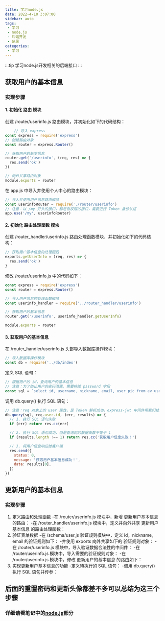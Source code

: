 ```yaml
---
title: 学习node.js
date: 2022-4-10 3:07:00
sidebar: auto
tags:
 - 学习
 - node.js
 - 后端开发
 - 记录
categories: 
 - 学习
---
```


:::tip
学习node.js开发相关的后端接口
:::

<!-- more -->

## 获取用户的基本信息

### 实现步骤

#### 1. 初始化 路由 模块

创建 /router/userinfo.js 路由模块，并初始化如下的代码结构：

```js
    // 导入 express
const express = require('express')
// 创建路由对象
const router = express.Router()

// 获取用户的基本信息
router.get('/userinfo', (req, res) => {
  res.send('ok')
})

// 向外共享路由对象
module.exports = router
```

在 app.js 中导入并使用个人中心的路由模块：

```js
// 导入并使用用户信息路由模块
const userinfoRouter = require('./router/userinfo')
// 注意：以 /my 开头的接口，都是有权限的接口，需要进行 Token 身份认证
app.use('/my', userinfoRouter)

```

#### 2. 初始化 路由处理函数 模块

创建 /router_handler/userinfo.js 路由处理函数模块，并初始化如下的代码结构：

```js
// 获取用户基本信息的处理函数
exports.getUserInfo = (req, res) => {
  res.send('ok')
}
```

修改 /router/userinfo.js 中的代码如下：

```js
const express = require('express')
const router = express.Router()

// 导入用户信息的处理函数模块
const userinfo_handler = require('../router_handler/userinfo')

// 获取用户的基本信息
router.get('/userinfo', userinfo_handler.getUserInfo)

module.exports = router
```

#### 3. 获取用户的基本信息

在 /router_handler/userinfo.js 头部导入数据库操作模块：

```js
// 导入数据库操作模块
const db = require('../db/index')
```

定义 SQL 语句：

```js
// 根据用户的 id，查询用户的基本信息
// 注意：为了防止用户的密码泄露，需要排除 password 字段
const sql = `select id, username, nickname, email, user_pic from ev_users where id=?`
```

调用 db.query() 执行 SQL 语句：

```js
// 注意：req 对象上的 user 属性，是 Token 解析成功，express-jwt 中间件帮我们挂载上去的
db.query(sql, req.user.id, (err, results) => {
  // 1. 执行 SQL 语句失败
  if (err) return res.cc(err)

  // 2. 执行 SQL 语句成功，但是查询到的数据条数不等于 1
  if (results.length !== 1) return res.cc('获取用户信息失败！')

  // 3. 将用户信息响应给客户端
  res.send({
    status: 0,
    message: '获取用户基本信息成功！',
    data: results[0],
  })
})
```

## 更新用户的基本信息

### 实现步骤

1. 定义路由和处理函数
    -在 /router/userinfo.js 模块中，新增 更新用户基本信息 的路由：
    -在 /router_handler/userinfo.js 模块中，定义并向外共享 更新用户基本信息 的路由处理函数：
2. 验证表单数据
    -在 /schema/user.js 验证规则模块中，定义 id，nickname，email 的验证规则如下：
    -并使用 exports 向外共享如下的 验证规则对象：
    -在 /router/userinfo.js 模块中，导入验证数据合法性的中间件：
    -在 /router/userinfo.js 模块中，导入需要的验证规则对象：
    -在 /router/userinfo.js 模块中，修改 更新用户的基本信息 的路由如下：
3. 实现更新用户基本信息的功能
    -定义待执行的 SQL 语句：
    -调用 db.query() 执行 SQL 语句并传参：

## 后面的重置密码和更新头像都差不多可以总结为这三个步骤

### 详细请看笔记中的[node.js](https://xiol-liang.github.io/xiolblog/front_notes/nodejs/ev_api_server.html#_3-2-%E6%9B%B4%E6%96%B0%E7%94%A8%E6%88%B7%E7%9A%84%E5%9F%BA%E6%9C%AC%E4%BF%A1%E6%81%AF)部分